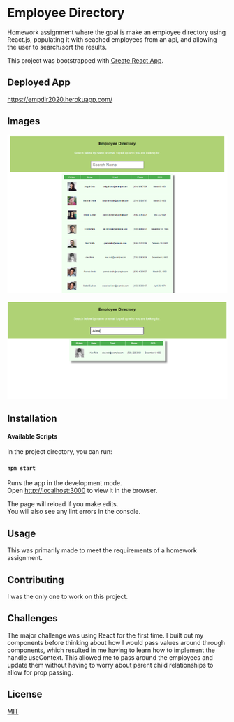# Employee Directory
Homework assignment where the goal is make an employee directory using React.js, populating it with seached employees from an api, and allowing the user to search/sort the results.


This project was bootstrapped with [Create React App](https://github.com/facebook/create-react-app).

## Deployed App
https://empdir2020.herokuapp.com/

## Images

![Home Page Img 1](./src/assets/pic1.PNG)


![Searching Employee Img 2](./src/assets/pic2.PNG)

## Installation
#### Available Scripts

In the project directory, you can run:

#### `npm start`

Runs the app in the development mode.<br />
Open [http://localhost:3000](http://localhost:3000) to view it in the browser.

The page will reload if you make edits.<br />
You will also see any lint errors in the console.

## Usage 
This was primarily made to meet the requirements of a homework assignment. 


## Contributing 
I was the only one to work on this project.

## Challenges
The major challenge was using React for the first time. I built out my components before thinking about how I would pass values around through components, which resulted in me having to learn how to implement the handle useContext. This allowed me to pass around the employees and update them without having to worry about parent child relationships to allow for prop passing.

## License
[MIT](https://choosealicense.com/licenses/mit/)